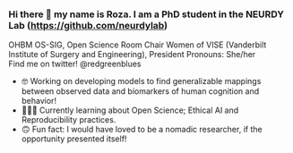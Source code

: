 ### Hi there 👋 my name is Roza. I am a PhD student in the NEURDY Lab (https://github.com/neurdylab) </br>
OHBM OS-SIG, Open Science Room Chair
Women of VISE (Vanderbilt Institute of Surgery and Engineering), President
Pronouns: She/her </br>
Find me on twitter! @redgreenblues </br>

- 🤓 Working on developing models to find generalizable mappings between observed data and biomarkers of human cognition and behavior!
- 👩🏻‍💻 Currently learning about Open Science; Ethical AI and Reproducibility practices. 
- 🙃 Fun fact: I would have loved to be a nomadic researcher, if the opportunity presented itself! 
